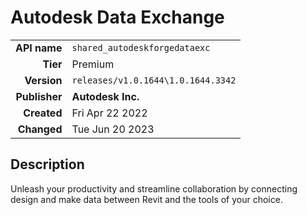 # Autodesk Data Exchange
| | |
|-:|-|
|**API name**|`shared_autodeskforgedataexc`|
|**Tier**|Premium|
|**Version**|`releases/v1.0.1644\1.0.1644.3342`|
|**Publisher**|**Autodesk Inc.**|
|**Created**|Fri Apr 22 2022|
|**Changed**|Tue Jun 20 2023|

## Description
Unleash your productivity and streamline collaboration by connecting design and make data between Revit and the tools of your choice.
